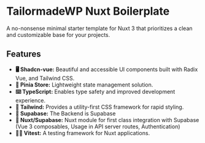 
# TailormadeWP Nuxt Boilerplate
A no-nonsense minimal starter template for Nuxt 3 that prioritizes a clean and customizable base for your projects.

## Features 

-   **🖥️ Shadcn-vue:** Beautiful and accessible UI components built with Radix Vue, and Tailwind CSS.
-   **🍍 Pinia Store:** Lightweight state management solution. 
-   **⌨️ TypeScript:** Enables type safety and improved development experience.
-   **💨 Tailwind:** Provides a utility-first CSS framework for rapid styling.
-   **💾 Supabase:** The Backend is Supabase
-   **🔐 Nuxt/Supabase:** Nuxt module for first class integration with Supabase (Vue 3 composables, Usage in API server routes, Authentication)
-   **🧑‍🔬 Vitest:** A testing framework for Nuxt applications.
